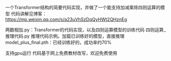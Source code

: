 一个Transformer结构的简要代码实现，并做了一个能支持加减乘除四则运算的模型
代码讲解见博客：https://mp.weixin.qq.com/s/a23uVhSzDqQyHWt2QHznEg

两数相加.py：Transformer的代码实现，以及四则运算模型的训练代码
四则运算_推理代码.py  推理代码示例。加载已训练好的模型，直接推理
model_plus_final.pth：已经训练好的，成功率约70%

支持gpu运行
代码基于网上免费教材改写，欢迎免费使用
